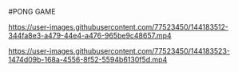 #PONG GAME



https://user-images.githubusercontent.com/77523450/144183512-344fa8e3-a479-44e4-a476-965be9c48657.mp4




https://user-images.githubusercontent.com/77523450/144183523-1474d09b-168a-4556-8f52-5594b6130f5d.mp4

